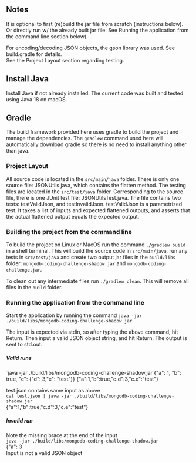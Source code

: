 ## Notes

It is optional to first (re)build the jar file from scratch (instructions below).<br/>
Or directly run w/ the already built jar file. See Running the application from the command line section below).

For encoding/decoding JSON objects, the gson library was used. See build.gradle for details.<br/>
See the Project Layout section regarding testing.

## Install Java

Install Java if not already installed. The current code was built and tested using Java 18 on macOS.

## Gradle

The build framework provided here uses gradle to build the project and manage the dependencies.  The `gradlew` command used here will
automatically download gradle so there is no need to install anything other than java.

### Project Layout

All source code is located in the `src/main/java` folder.
There is only one source file: JSONUtils.java, which contains the flatten method.
The testing files are located in the `src/test/java` folder.
Corresponding to the source file, there is one JUnit test file: JSONUtilsTest.java.
The file contains two tests: testValidJson, and testInvalidJson.
testValidJson is a parametrized test.
It takes a list of inputs and expected flattened outputs, and asserts that the actual flattened output equals the expected output.

### Building the project from the command line

To build the project on Linux or MacOS run the command `./gradlew build` 
in a shell terminal.  This will build the source code in
`src/main/java`, run any tests in `src/test/java` and create two output
jar files in the `build/libs` folder: `mongodb-coding-challenge-shadow.jar` and `mongodb-coding-challenge.jar`.

To clean out any intermediate files run `./gradlew clean`.  This will remove all files in the `build` folder.

### Running the application from the command line

Start the application by running the command
`java -jar ./build/libs/mongodb-coding-challenge-shadow.jar`

The input is expected via stdin, so after typing the above command, hit Return.
Then input a valid JSON object string, and hit Return.
The output is sent to std.out.

##### Valid runs
`java -jar ./build/libs/mongodb-coding-challenge-shadow.jar 
{"a": 1, "b": true, "c": {"d": 3,"e": "test"}}
{"a":1,"b":true,"c.d":3,"c.e":"test"}

test.json contains same input as above<br/>
`cat test.json | java -jar ./build/libs/mongodb-coding-challenge-shadow.jar`<br/>
{"a":1,"b":true,"c.d":3,"c.e":"test"}

##### Invalid run
Note the missing brace at the end of the input<br/>
`java -jar ./build/libs/mongodb-coding-challenge-shadow.jar`<br/>
{"a": 3<br/>
Input is not a valid JSON object<br/>
